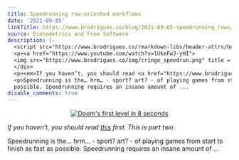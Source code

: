 ```yaml
---
title: Speedrunning row-oriented workflows
date: '2021-09-05'
linkTitle: https://www.brodrigues.co/blog/2021-09-05-speedrunning_rows/
source: Econometrics and Free Software
description: |-
  <script src="https://www.brodrigues.co/rmarkdown-libs/header-attrs/header-attrs.js"></script> <div style="text-align:center;">
  <p><a href="https://www.youtube.com/watch?v=1UkeFwJ-yHI">
  <img src="https://www.brodrigues.co/img/cringe_speedrun.png" title = "Doom's first level in 8 seconds"></a></p>
  </div>
  <p><em>If you haven’t, you should read <a href="https://www.brodrigues.co/blog/2021-09-04-quest_fast/">this</a> first. This is part two.</em></p>
  <p>Speedrunning is the… hrm… - sport? art? - of playing games from start to finish as fast as
  possible. Speedrunning requires an insane amount of ...
disable_comments: true
---
```

<script src="https://www.brodrigues.co/rmarkdown-libs/header-attrs/header-attrs.js"></script> <div style="text-align:center;">
<p><a href="https://www.youtube.com/watch?v=1UkeFwJ-yHI">
<img src="https://www.brodrigues.co/img/cringe_speedrun.png" title = "Doom's first level in 8 seconds"></a></p>
</div>
<p><em>If you haven’t, you should read <a href="https://www.brodrigues.co/blog/2021-09-04-quest_fast/">this</a> first. This is part two.</em></p>
<p>Speedrunning is the… hrm… - sport? art? - of playing games from start to finish as fast as
possible. Speedrunning requires an insane amount of ...